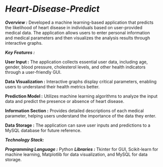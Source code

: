 # _Heart-Disease-Predict_

_**Overview :**_ Developed a machine learning-based application that predicts the likelihood of heart disease in individuals based on user-provided medical data. The application allows users to enter personal information and medical parameters and then visualizes the analysis results through interactive graphs.

_**Key Features :**_

**User Input :** The application collects essential user data, including age, gender, blood pressure, cholesterol levels, and other health indicators through a user-friendly GUI.

**Data Visualization :** Interactive graphs display critical parameters, enabling users to understand their health metrics better.

**Prediction Model :** Utilizes machine learning algorithms to analyze the input data and predict the presence or absence of heart disease.

**Information Section :** Provides detailed descriptions of each medical parameter, helping users understand the importance of the data they enter.

**Data Storage :** The application can save user inputs and predictions to a MySQL database for future reference.

_**Technology Stack:**_

_**Programming Language :**_ Python
_**Libraries :**_ Tkinter for GUI, Scikit-learn for machine learning, Matplotlib for data visualization, and MySQL for data storage.
